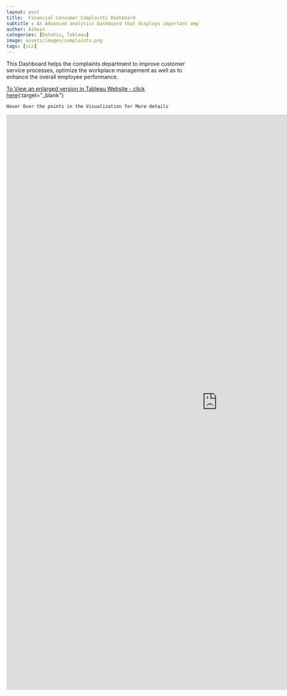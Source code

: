 ```yaml
---
layout: post
title:  Financial Consumer Complaints Dashboard
subtitle : An Advanced analytics Dashboard that displays important omplaints metrics using interactive data visualizations
author: Ashwin
categories: [DataViz, Tableau]
image: assets/images/complaints.png
tags: [viz]
---
```


This Dashboard helps the complaints department to improve customer service processes, optimize the workplace management as well as to enhance the overall employee performance.

[To View an enlarged version in Tableau Website - click here](https://public.tableau.com/views/FinancialConsumerComplaintsDashboard/OverView?:language=en&:display_count=y&:origin=viz_share_link){:target="_blank"}

```
Hover Over the points in the Visualization for More details 
```

<iframe seamless frameborder="0" src="https://public.tableau.com/views/FinancialConsumerComplaintsDashboard/OverView?:language=en&:display_count=y&:origin=viz_share_link&:showVizHome=no" style = "z-index: 11; width: 1100px; height: 1500px; top: 0px; left: -100px;" ></iframe>